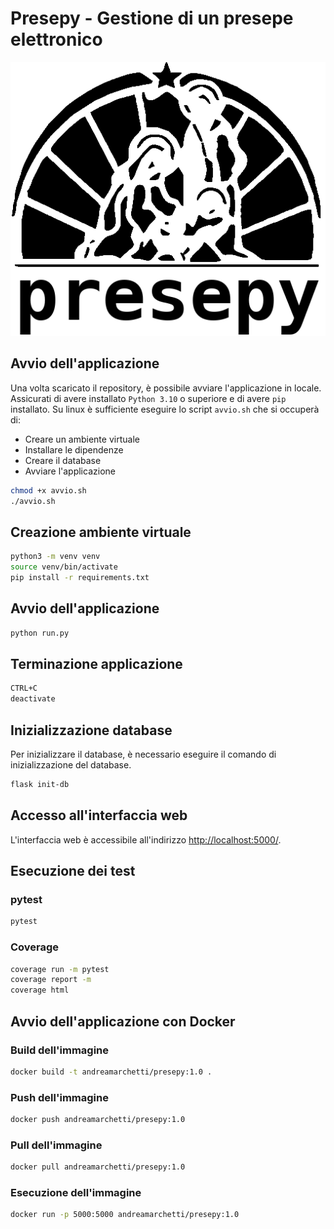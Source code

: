 # Presepy - Gestione di un presepe elettronico

![Presepy Logo](https://github.com/marc-etti/presepy/blob/main/app/static/images/presepy-logo.png)

## Avvio dell'applicazione
Una volta scaricato il repository, è possibile avviare l'applicazione in locale. Assicurati di avere installato `Python 3.10` o superiore e di avere `pip` installato.
Su linux è sufficiente eseguire lo script `avvio.sh` che si occuperà di:
- Creare un ambiente virtuale
- Installare le dipendenze
- Creare il database
- Avviare l'applicazione
```bash
chmod +x avvio.sh
./avvio.sh
```

## Creazione ambiente virtuale
```bash
python3 -m venv venv
source venv/bin/activate
pip install -r requirements.txt
```

## Avvio dell'applicazione
```bash
python run.py
```

## Terminazione applicazione
```bash
CTRL+C
deactivate
```

## Inizializzazione database
Per inizializzare il database, è necessario eseguire il comando di inizializzazione del database.
```bash
flask init-db
```

## Accesso all'interfaccia web
L'interfaccia web è accessibile all'indirizzo [http://localhost:5000/](http://localhost:5000/).

## Esecuzione dei test
### pytest
```bash
pytest
```
### Coverage
```bash
coverage run -m pytest
coverage report -m
coverage html
```

## Avvio dell'applicazione con Docker

### Build dell'immagine
```bash
docker build -t andreamarchetti/presepy:1.0 .
```
### Push dell'immagine
```bash
docker push andreamarchetti/presepy:1.0
```
### Pull dell'immagine
```bash
docker pull andreamarchetti/presepy:1.0
```
### Esecuzione dell'immagine
```bash
docker run -p 5000:5000 andreamarchetti/presepy:1.0
```